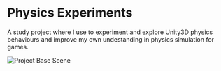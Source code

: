 # Physics Experiments
A study project where I use to experiment and explore Unity3D physics behaviours and improve my own undestanding in physics simulation for games.

![Project Base Scene](https://imgur.com/a/AmTywMo)


